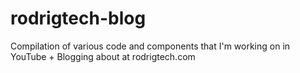# rodrigtech-blog
Compilation of various code and components that I'm working on in YouTube + Blogging about at rodrigtech.com
